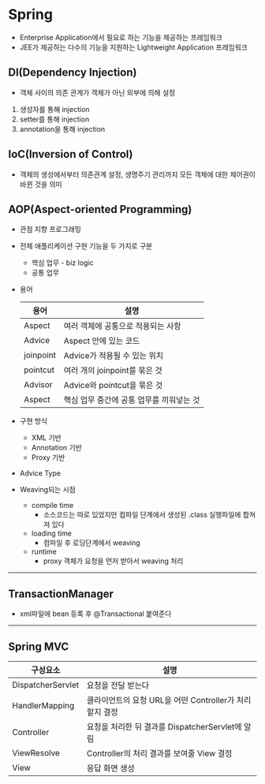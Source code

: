 # Spring
* Enterprise Application에서 필요로 하는 기능을 제공하는 프레임워크
* JEE가 제공하는 다수의 기능을 지원하는 Lightweight Application 프레임워크


## DI(Dependency Injection)
* 객체 사이의 의존 관계가 객체가 아닌 외부에 의해 설정
1. 생성자를 통해 injection
2. setter를 통해 injection
3. annotation을 통해 injection

## IoC(Inversion of Control)
* 객체의 생성에서부터 의존관계 설정, 생명주기 관리까지 모든 객체에 대한 제어권이 바뀐 것을 의미



## AOP(Aspect-oriented Programming)
* 관점 지향 프로그래밍
* 전체 애플리케이션 구현 기능을 두 가지로 구분
    * 핵심 업무 - biz logic
    * 공통 업무
* 용어

    |용어|설명|
    |---|---|
    |Aspect|여러 객체에 공통으로 적용되는 사항|
    |Advice|Aspect 안에 있는 코드|
    |joinpoint|Advice가 적용될 수 있는 위치|
    |pointcut|여러 개의 joinpoint를 묶은 것|
    |Advisor|Advice와 pointcut을 묶은 것|
    |Aspect|핵심 업무 중간에 공통 업무를 끼워넣는 것|

* 구현 방식
    * XML 기반
    * Annotation 기반
    * Proxy 기반

* Advice Type


* Weaving되는 시점
    * compile time
        * 소스코드는 따로 있었지만 컴파일 단계에서 생성된 .class 실행파일에 합쳐져 있다
    * loading time
        * 컴파일 후 로딩단계에서 weaving
    * runtime
        * proxy 객체가 요청을 먼저 받아서 weaving 처리



---

## TransactionManager
* xml파일에 bean 등록 후 @Transactional 붙여준다



---
## Spring MVC

|구성요소|설명|
|---|---|
|DispatcherServlet|요청을 전달 받는다|
|HandlerMapping|클라이언트의 요청 URL을 어떤 Controller가 처리할지 결정|
|Controller|요청을 처리한 뒤 결과를 DispatcherServlet에 알림|
|ViewResolve|Controller의 처리 결과를 보여줄 View 결정|
|View|응답 화면 생성|


